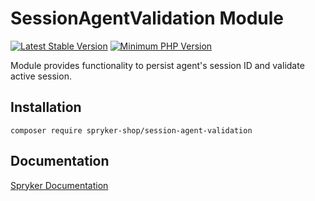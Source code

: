 # SessionAgentValidation Module
[![Latest Stable Version](https://poser.pugx.org/spryker-shop/session-agent-validation/v/stable.svg)](https://packagist.org/packages/spryker-shop/session-agent-validation)
[![Minimum PHP Version](https://img.shields.io/badge/php-%3E%3D%208.1-8892BF.svg)](https://php.net/)

Module provides functionality to persist agent's session ID and validate active session.

## Installation

```
composer require spryker-shop/session-agent-validation
```

## Documentation

[Spryker Documentation](https://docs.spryker.com)
